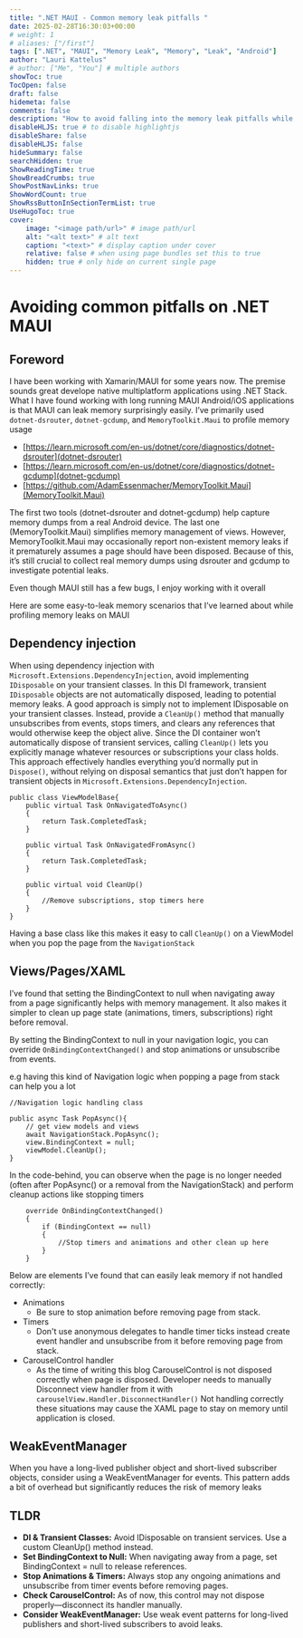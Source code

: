 ```yaml
---
title: ".NET MAUI - Common memory leak pitfalls "
date: 2025-02-28T16:30:03+00:00
# weight: 1
# aliases: ["/first"]
tags: [".NET", "MAUI", "Memory Leak", "Memory", "Leak", "Android"]
author: "Lauri Kattelus"
# author: ["Me", "You"] # multiple authors
showToc: true
TocOpen: false
draft: false
hidemeta: false
comments: false
description: "How to avoid falling into the memory leak pitfalls while working with .NET MAUI"
disableHLJS: true # to disable highlightjs
disableShare: false
disableHLJS: false
hideSummary: false
searchHidden: true
ShowReadingTime: true
ShowBreadCrumbs: true
ShowPostNavLinks: true
ShowWordCount: true
ShowRssButtonInSectionTermList: true
UseHugoToc: true
cover:
    image: "<image path/url>" # image path/url
    alt: "<alt text>" # alt text
    caption: "<text>" # display caption under cover
    relative: false # when using page bundles set this to true
    hidden: true # only hide on current single page
---
```

# Avoiding common pitfalls on .NET MAUI

## Foreword
 I have been working with Xamarin/MAUI for some years now. The premise sounds great develope native multiplatform applications using .NET Stack.
What I have found working with long running MAUI Android/iOS applications is that MAUI can leak memory surprisingly easily.
I’ve primarily used `dotnet-dsrouter`, `dotnet-gcdump`, and `MemoryToolkit.Maui` to profile memory usage
 - [https://learn.microsoft.com/en-us/dotnet/core/diagnostics/dotnet-dsrouter](dotnet-dsrouter)
 - [https://learn.microsoft.com/en-us/dotnet/core/diagnostics/dotnet-gcdump](dotnet-gcdump)
 - [https://github.com/AdamEssenmacher/MemoryToolkit.Maui](MemoryToolkit.Maui)

The first two tools (dotnet-dsrouter and dotnet-gcdump) help capture memory dumps from a real Android device. The last one (MemoryToolkit.Maui) simplifies memory management of views. However, MemoryToolkit.Maui may occasionally report non-existent memory leaks if it prematurely assumes a page should have been disposed. Because of this, it’s still crucial to collect real memory dumps using dsrouter and gcdump to investigate potential leaks.

Even though MAUI still has a few bugs, I enjoy working with it overall

Here are some easy-to-leak memory scenarios that I’ve learned about while profiling memory leaks on MAUI


## Dependency injection
When using dependency injection with `Microsoft.Extensions.DependencyInjection`, avoid implementing `IDisposable` on your transient classes. In this DI framework, transient `IDisposable` objects are not automatically disposed, leading to potential memory leaks.
A good approach is simply not to implement IDisposable on your transient classes. Instead, provide a `CleanUp()` method that manually unsubscribes from events, stops timers, and clears any references that would otherwise keep the object alive. Since the DI container won’t automatically dispose of transient services, calling `CleanUp()` lets you explicitly manage whatever resources or subscriptions your class holds. This approach effectively handles everything you’d normally put in `Dispose()`, without relying on disposal semantics that just don’t happen for transient objects in `Microsoft.Extensions.DependencyInjection`.

```
public class ViewModelBase{
    public virtual Task OnNavigatedToAsync()
    {
        return Task.CompletedTask;
    }

    public virtual Task OnNavigatedFromAsync()
    {
        return Task.CompletedTask;
    }

    public virtual void CleanUp()
    {
        //Remove subscriptions, stop timers here
    }
}
```
Having a base class like this makes it easy to call `CleanUp()` on a ViewModel when you pop the page from the `NavigationStack`
## Views/Pages/XAML
I’ve found that setting the BindingContext to null when navigating away from a page significantly helps with memory management. It also makes it simpler to clean up page state (animations, timers, subscriptions) right before removal.

By setting the BindingContext to null in your navigation logic, you can override `OnBindingContextChanged()` and stop animations or unsubscribe from events.

e.g having this kind of Navigation logic when popping a page from stack can help you a lot

```
//Navigation logic handling class

public async Task PopAsync(){
    // get view models and views
    await NavigationStack.PopAsync();
    view.BindingContext = null;
    viewModel.CleanUp();
}
```
In the code-behind, you can observe when the page is no longer needed (often after PopAsync() or a removal from the NavigationStack) and perform cleanup actions like stopping timers

```
	override OnBindingContextChanged()
	{
		if (BindingContext == null)
		{
			//Stop timers and animations and other clean up here
		}
	}
```
Below are elements I’ve found that can easily leak memory if not handled correctly:
- Animations
    - Be sure to stop animation before removing page from stack.
- Timers
    - Don't use anonymous delegates to handle timer ticks instead create event handler and unsubscribe from it before removing page from stack.
- CarouselControl handler
    - As the time of writing this blog CarouselControl is not disposed correctly when page is disposed. Developer needs to manually Disconnect view handler from it with `carouselView.Handler.DisconnectHandler()`
Not handling correctly these situations may cause the XAML page to stay on memory until application is closed.

## WeakEventManager
When you have a long-lived publisher object and short-lived subscriber objects, consider using a WeakEventManager for events. This pattern adds a bit of overhead but significantly reduces the risk of memory leaks

## TLDR

- **DI & Transient Classes:** Avoid IDisposable on transient services. Use a custom CleanUp() method instead.
- **Set BindingContext to Null:** When navigating away from a page, set BindingContext = null to release references.
- **Stop Animations & Timers:** Always stop any ongoing animations and unsubscribe from timer events before removing pages.
- **Check CarouselControl:** As of now, this control may not dispose properly—disconnect its handler manually.
- **Consider WeakEventManager:** Use weak event patterns for long-lived publishers and short-lived subscribers to avoid leaks.
